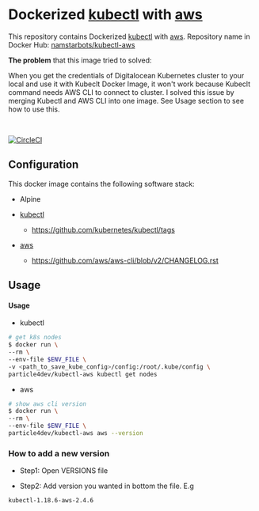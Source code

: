 # Dockerized [kubectl](https://github.com/kubernetes/kubectl) with [aws](https://github.com/aws/aws-cli)

This repository contains Dockerized [kubectl](https://github.com/kubernetes/kubectl) with [aws](https://github.com/aws/aws-cli). Repository name in Docker Hub: [namstarbots/kubectl-aws](https://hub.docker.com/r/namstarbots/kubectl-aws)

**The problem** that this image tried to solved:

When you get the credentials of Digitalocean Kubernetes cluster to your local and use it with Kubeclt Docker Image, it won't work because Kubeclt command needs AWS CLI to connect to cluster. I solved this issue by merging Kubectl and AWS CLI into one image. See Usage section to see how to use this.

<br />

[![CircleCI](https://circleci.com/gh/StarBots-NFT/docker-image-kubectl-aws/tree/master.svg?style=svg)](https://circleci.com/gh/StarBots-NFT/docker-image-kubectl-aws/tree/master)

## Configuration

This docker image contains the following software stack:

- Alpine

- [kubectl](https://github.com/kubernetes/kubectl)
    
    - https://github.com/kubernetes/kubectl/tags
    
- [aws](https://github.com/aws/aws-cli)

    - https://github.com/aws/aws-cli/blob/v2/CHANGELOG.rst

## Usage

#### Usage

- kubectl

```sh
# get k8s nodes
$ docker run \
--rm \
--env-file $ENV_FILE \
-v <path_to_save_kube_config>/config:/root/.kube/config \
particle4dev/kubectl-aws kubectl get nodes
```

- aws

```sh
# show aws cli version
$ docker run \
--rm \
--env-file $ENV_FILE \
particle4dev/kubectl-aws aws --version
```

### How to add a new version

- Step1: Open VERSIONS file

- Step2: Add version you wanted in bottom the file. E.g

```
kubectl-1.18.6-aws-2.4.6
```
